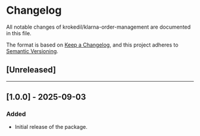 # Changelog

All notable changes of krokedil/klarna-order-management are documented in this file.

The format is based on [Keep a Changelog](https://keepachangelog.com/en/1.0.0/),
and this project adheres to [Semantic Versioning](https://semver.org/spec/v2.0.0.html).

## [Unreleased]

------------------
## [1.0.0] - 2025-09-03

### Added

* Initial release of the package.
